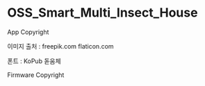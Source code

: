 # OSS_Smart_Multi_Insect_House


App Copyright

이미지 출처 :
freepik.com
flaticon.com

폰트 :
KoPub 돋움체

Firmware Copyright

